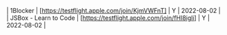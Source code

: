 | 1Blocker | [https://testflight.apple.com/join/KjmVWFnT] | Y | 2022-08-02 |
| JSBox - Learn to Code | [https://testflight.apple.com/join/fHI8igli] | Y | 2022-08-02 |
